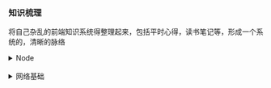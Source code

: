 ### 知识梳理
将自己杂乱的前端知识系统得整理起来，包括平时心得，读书笔记等，形成一个系统的，清晰的脉络

<details>
  <summary>Node</summary>

  - [x] [深入浅出Node.js](./node.js/index.md)
</details>
<br/>

<details>
  <summary>网络基础</summary>

  - [x] [网络分层](./web/tier.md)
  - [x] [IP、TCP和DNS](./web/tcp-ip-dns.md)
  - [x] [HTTP协议介绍](./web/http.md)
  - [x] [HTTP报文内的信息](./web/http-info.md)
</details>
<br/>